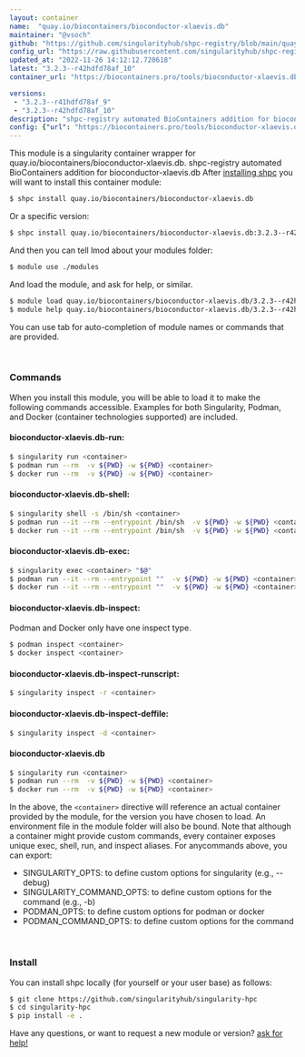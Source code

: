 ```yaml
---
layout: container
name:  "quay.io/biocontainers/bioconductor-xlaevis.db"
maintainer: "@vsoch"
github: "https://github.com/singularityhub/shpc-registry/blob/main/quay.io/biocontainers/bioconductor-xlaevis.db/container.yaml"
config_url: "https://raw.githubusercontent.com/singularityhub/shpc-registry/main/quay.io/biocontainers/bioconductor-xlaevis.db/container.yaml"
updated_at: "2022-11-26 14:12:12.720618"
latest: "3.2.3--r42hdfd78af_10"
container_url: "https://biocontainers.pro/tools/bioconductor-xlaevis.db"

versions:
 - "3.2.3--r41hdfd78af_9"
 - "3.2.3--r42hdfd78af_10"
description: "shpc-registry automated BioContainers addition for bioconductor-xlaevis.db"
config: {"url": "https://biocontainers.pro/tools/bioconductor-xlaevis.db", "maintainer": "@vsoch", "description": "shpc-registry automated BioContainers addition for bioconductor-xlaevis.db", "latest": {"3.2.3--r42hdfd78af_10": "sha256:d29c1b33c91a7bbe6fe8d6cd6333b0f20b5f3c1ed5d0fddac63e589fc45e3ac2"}, "tags": {"3.2.3--r41hdfd78af_9": "sha256:0f501eb5d76b3e0c77eda0393677d6c6b17e31de1357b6c3bf07be4a9ff9b21e", "3.2.3--r42hdfd78af_10": "sha256:d29c1b33c91a7bbe6fe8d6cd6333b0f20b5f3c1ed5d0fddac63e589fc45e3ac2"}, "docker": "quay.io/biocontainers/bioconductor-xlaevis.db"}
---
```


This module is a singularity container wrapper for quay.io/biocontainers/bioconductor-xlaevis.db.
shpc-registry automated BioContainers addition for bioconductor-xlaevis.db
After [installing shpc](#install) you will want to install this container module:


```bash
$ shpc install quay.io/biocontainers/bioconductor-xlaevis.db
```

Or a specific version:

```bash
$ shpc install quay.io/biocontainers/bioconductor-xlaevis.db:3.2.3--r42hdfd78af_10
```

And then you can tell lmod about your modules folder:

```bash
$ module use ./modules
```

And load the module, and ask for help, or similar.

```bash
$ module load quay.io/biocontainers/bioconductor-xlaevis.db/3.2.3--r42hdfd78af_10
$ module help quay.io/biocontainers/bioconductor-xlaevis.db/3.2.3--r42hdfd78af_10
```

You can use tab for auto-completion of module names or commands that are provided.

<br>

### Commands

When you install this module, you will be able to load it to make the following commands accessible.
Examples for both Singularity, Podman, and Docker (container technologies supported) are included.

#### bioconductor-xlaevis.db-run:

```bash
$ singularity run <container>
$ podman run --rm  -v ${PWD} -w ${PWD} <container>
$ docker run --rm  -v ${PWD} -w ${PWD} <container>
```

#### bioconductor-xlaevis.db-shell:

```bash
$ singularity shell -s /bin/sh <container>
$ podman run --it --rm --entrypoint /bin/sh  -v ${PWD} -w ${PWD} <container>
$ docker run --it --rm --entrypoint /bin/sh  -v ${PWD} -w ${PWD} <container>
```

#### bioconductor-xlaevis.db-exec:

```bash
$ singularity exec <container> "$@"
$ podman run --it --rm --entrypoint ""  -v ${PWD} -w ${PWD} <container> "$@"
$ docker run --it --rm --entrypoint ""  -v ${PWD} -w ${PWD} <container> "$@"
```

#### bioconductor-xlaevis.db-inspect:

Podman and Docker only have one inspect type.

```bash
$ podman inspect <container>
$ docker inspect <container>
```

#### bioconductor-xlaevis.db-inspect-runscript:

```bash
$ singularity inspect -r <container>
```

#### bioconductor-xlaevis.db-inspect-deffile:

```bash
$ singularity inspect -d <container>
```



#### bioconductor-xlaevis.db

```bash
$ singularity run <container>
$ podman run --rm  -v ${PWD} -w ${PWD} <container>
$ docker run --rm  -v ${PWD} -w ${PWD} <container>
```


In the above, the `<container>` directive will reference an actual container provided
by the module, for the version you have chosen to load. An environment file in the
module folder will also be bound. Note that although a container
might provide custom commands, every container exposes unique exec, shell, run, and
inspect aliases. For anycommands above, you can export:

 - SINGULARITY_OPTS: to define custom options for singularity (e.g., --debug)
 - SINGULARITY_COMMAND_OPTS: to define custom options for the command (e.g., -b)
 - PODMAN_OPTS: to define custom options for podman or docker
 - PODMAN_COMMAND_OPTS: to define custom options for the command

<br>

### Install

You can install shpc locally (for yourself or your user base) as follows:

```bash
$ git clone https://github.com/singularityhub/singularity-hpc
$ cd singularity-hpc
$ pip install -e .
```

Have any questions, or want to request a new module or version? [ask for help!](https://github.com/singularityhub/singularity-hpc/issues)